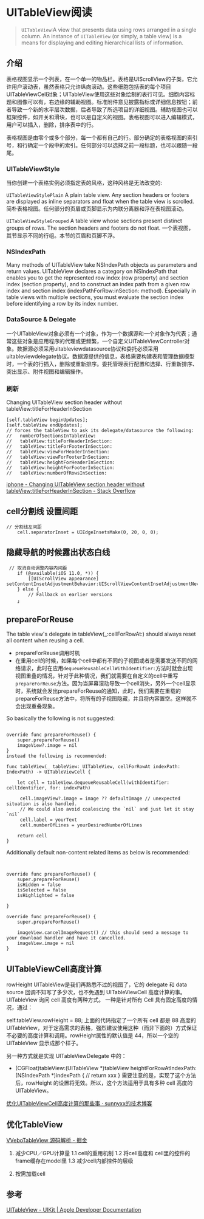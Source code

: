 # UITableView阅读


> `UITableView`:A view that presents data using rows arranged in a single column.
>An instance of `UITableView` (or simply, a table view) is a means for displaying and editing hierarchical lists of information.



## 介绍

表格视图显示一个列表，在一个单一的物品栏。表格是UIScrollView的子类，它允许用户滚动表，虽然表格只允许纵向滚动。这些细胞包括表的每个项目UITableViewCell对象；UITableView使用这些对象绘制的表行可见。细胞内容标题和图像可以有，右边缘的辅助视图。标准附件意见披露指标或详细信息按钮；前者导致一个新的水平层次数据，后者导致了所选项目的详细视图。辅助视图也可以框架控件，如开关和滑块，也可以是自定义的视图。表格视图可以进入编辑模式，用户可以插入，删除，排序表中的行。

表格视图是由零个或多个部分，每一个都有自己的行。部分确定的表格视图的索引号，和行确定一个段中的索引。任何部分可以选择之前一段标题，也可以跟随一段尾。


### UITableViewStyle
当你创建一个表格实例必须指定表的风格，这种风格是无法改变的:

`UITableViewStylePlain`
A plain table view. Any section headers or footers are displayed as inline separators and float when the table view is scrolled.
简朴表格视图。任何部分的页眉或页脚显示为内联分离器和浮在表视图滚动。

`UITableViewStyleGrouped`
A table view whose sections present distinct groups of rows. The section headers and footers do not float.
一个表视图，其节显示不同的行组。本节的页眉和页脚不浮。

### NSIndexPath

Many methods of UITableView take NSIndexPath objects as parameters and return values. UITableView declares a category on NSIndexPath that enables you to get the represented row index (row property) and section index (section property), and to construct an index path from a given row index and section index (indexPathForRow:inSection: method). Especially in table views with multiple sections, you must evaluate the section index before identifying a row by its index number.


### DataSource & Delegate

一个UITableView对象必须有一个对象，作为一个数据源和一个对象作为代表；通常这些对象是应用程序的代理或更频繁，一个自定义UITableViewController对象。数据源必须采用uitableviewdatasource协议和委托必须采用uitableviewdelegate协议。数据源提供的信息，表格需要构建表和管理数据模型时，一个表的行插入，删除或重新排序。委托管理表行配置和选择、行重新排序、突出显示、附件视图和编辑操作。


### 刷新

Changing UITableView section header without tableView:titleForHeaderInSection

```objc
[self.tableView beginUpdates];
[self.tableView endUpdates];
// forces the tableView to ask its delegate/datasource the following:
//   numberOfSectionsInTableView:
//   tableView:titleForHeaderInSection:
//   tableView:titleForFooterInSection:
//   tableView:viewForHeaderInSection:
//   tableView:viewForFooterInSection:
//   tableView:heightForHeaderInSection:
//   tableView:heightForFooterInSection:
//   tableView:numberOfRowsInSection:
```

[iphone - Changing UITableView section header without tableView:titleForHeaderInSection - Stack Overflow](https://stackoverflow.com/questions/1586420/changing-uitableview-section-header-without-tableviewtitleforheaderinsection)


## cell分割线 设置间距

```objc
// 分割线左间距
    cell.separatorInset = UIEdgeInsetsMake(0, 20, 0, 0);
```

## 隐藏导航的时候露出状态白线

```objc
 // 取消自动调整内容内间距
    if (@available(iOS 11.0, *)) {
        [[UIScrollView appearance] setContentInsetAdjustmentBehavior:UIScrollViewContentInsetAdjustmentNever];
    } else {
        // Fallback on earlier versions
    」
```


## prepareForReuse

The table view's delegate in tableView(_:cellForRowAt:) should always reset all content when reusing a cell.


* prepareForReuse调用时机
* 在重用cell的时候，如果每个cell中都有不同的子视图或者是需要发送不同的网络请求，此时在应用`dequeueReusableCellWithIdentifier:`方法时就会出现视图重叠的情况，针对于此种情况，我们就需要在自定义的cell中重写`prepareForReuse`方法。因为当屏幕滚动导致一个cell消失，另外一个cell显示时，系统就会发出prepareForReuse的通知，此时，我们需要在重载的prepareForReuse方法中，将所有的子视图隐藏，并且将内容置空。这样就不会出现重叠现象。

So basically the following is not suggested:

```objc

override func prepareForReuse() {
    super.prepareForReuse()
    imageView?.image = nil
}
instead the following is recommended:

func tableView(_ tableView: UITableView, cellForRowAt indexPath: IndexPath) -> UITableViewCell {

    let cell = tableView.dequeueReusableCell(withIdentifier: cellIdentifier, for: indexPath)

     cell.imageView?.image = image ?? defaultImage // unexpected situation is also handled. 
     // We could also avoid coalescing the `nil` and just let it stay `nil`
     cell.label = yourText
     cell.numberOfLines = yourDesiredNumberOfLines

    return cell
}
```

Additionally default non-content related items as below is recommended:

```objc


override func prepareForReuse() {
    super.prepareForReuse()
    isHidden = false
    isSelected = false
    isHighlighted = false

}

override func prepareForReuse() {
    super.prepareForReuse()

    imageView.cancelImageRequest() // this should send a message to your download handler and have it cancelled.
    imageView.image = nil
}

```


## UITableViewCell高度计算

rowHeight
UITableView是我们再熟悉不过的视图了，它的 delegate 和 data source 回调不知写了多少次，也不免遇到 UITableViewCell 高度计算的事。UITableView 询问 cell 高度有两种方式。
一种是针对所有 Cell 具有固定高度的情况，通过：

self.tableView.rowHeight = 88;
上面的代码指定了一个所有 cell 都是 88 高度的 UITableView，对于定高需求的表格，强烈建议使用这种（而非下面的）方式保证不必要的高度计算和调用。rowHeight属性的默认值是 44，所以一个空的 UITableView 显示成那个样子。

另一种方式就是实现 UITableViewDelegate 中的：

- (CGFloat)tableView:(UITableView *)tableView heightForRowAtIndexPath:(NSIndexPath *)indexPath {
    // return xxx
}
需要注意的是，实现了这个方法后，rowHeight 的设置将无效。所以，这个方法适用于具有多种 cell 高度的 UITableView。



[优化UITableViewCell高度计算的那些事 · sunnyxx的技术博客](http://blog.sunnyxx.com/2015/05/17/cell-height-calculation/)


## 优化TableView

[VVeboTableView 源码解析 - 掘金](https://juejin.im/post/5a38604b5188252bca04f9fb)


1. 减少CPU／GPU计算量
1.1 cell的重用机制
1.2 将cell高度和 cell里的控件的frame缓存在model里
1.3 减少cell内部控件的层级

2. 按需加载cell


## 参考 

[UITableView - UIKit | Apple Developer Documentation](https://developer.apple.com/documentation/uikit/uitableview#//apple_ref/occ/cl/UITableView)


